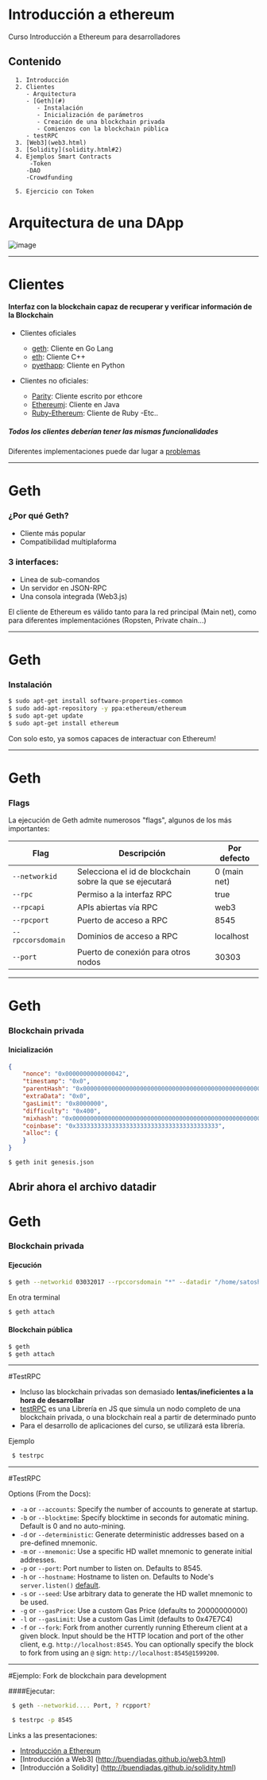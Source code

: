 # Introducción a ethereum

Curso Introducción a Ethereum para desarrolladores

## Contenido

      1. Introducción
      2. Clientes
         - Arquitectura
         - [Geth](#)
            - Instalación
            - Inicialización de parámetros
            - Creación de una blockchain privada
            - Comienzos con la blockchain pública
         - testRPC
      3. [Web3](web3.html)
      3. [Solidity](solidity.html#2)
      4. Ejemplos Smart Contracts
          -Token
         -DAO
         -Crowdfunding

      5. Ejercicio con Token

# Arquitectura de una DApp

  ![image](img/arch-dapp.png)


---

# Clientes

#### Interfaz con la blockchain capaz de recuperar y verificar información de la Blockchain

  - Clientes oficiales
      - [geth](https://github.com/ethereum/go-ethereum): Cliente en Go Lang
      - [eth](https://github.com/ethereum/webthree-umbrella): Cliente C++
      - [pyethapp](https://github.com/ethereum/pyethapp): Cliente en Python

  - Clientes no oficiales:

      - [Parity](https://github.com/ethcore/parity): Cliente escrito por ethcore
      - [Ethereumj](https://github.com/ethereum/ethereumj): Cliente en Java
      - [Ruby-Ethereum](https://github.com/janx/ruby-ethereum): Cliente de Ruby
      -Etc..

##### Todos los clientes deberían tener las mismas funcionalidades

Diferentes implementaciones puede dar lugar a [problemas](https://blog.ethereum.org/2016/11/25/security-alert-11242016-consensus-bug-geth-v1-4-19-v1-5-2/)

---

# Geth
### ¿Por qué Geth?
  - Cliente más popular
  - Compatibilidad multiplaforma

### 3 interfaces:
  - Linea de sub-comandos
  - Un servidor en JSON-RPC
  - Una consola integrada (Web3.js)

El cliente de Ethereum es válido tanto para la red principal (Main net), como para diferentes implementaciónes (Ropsten, Private chain...)

---

# Geth
### Instalación

```sh
$ sudo apt-get install software-properties-common
$ sudo add-apt-repository -y ppa:ethereum/ethereum
$ sudo apt-get update
$ sudo apt-get install ethereum

```
Con solo esto, ya somos capaces de interactuar con Ethereum!

---

# Geth
### Flags
La ejecución de Geth admite numerosos "flags", algunos de los más importantes:

|     Flag             | Descripción                        | Por defecto              |
 ----------------- | ---------------------------- | ------------------
| `--networkid`           | Selecciona el id de blockchain sobre la que se ejecutará |0 (main net)  |
|`--rpc`  |       Permiso a la interfaz RPC     | true |
|`--rpcapi`          |    APIs abiertas vía RPC        | web3
|`--rpcport`          |   Puerto de acceso a RPC        | 8545
| `--rpccorsdomain`| Dominios de acceso a RPC | localhost|
| `--port`           | Puerto de conexión para otros nodos | 30303 |

---
# Geth
### Blockchain privada

#### Inicialización

````json
{
    "nonce": "0x0000000000000042",
    "timestamp": "0x0",
    "parentHash": "0x0000000000000000000000000000000000000000000000000000000000000000",
    "extraData": "0x0",
    "gasLimit": "0x8000000",
    "difficulty": "0x400",
    "mixhash": "0x0000000000000000000000000000000000000000000000000000000000000000",
    "coinbase": "0x3333333333333333333333333333333333333333",
    "alloc": {
    }
}
````
```sh
$ geth init genesis.json
```
  Abrir ahora el archivo datadir
---

# Geth
### Blockchain privada

#### Ejecución

```bash
$ geth --networkid 03032017 --rpccorsdomain "*" --datadir "/home/satoshi/chain" --port "30303"  "db,eth,net,web3"

```

En otra terminal

```bash
$ geth attach
```

#### Blockchain pública

```bash
$ geth
$ geth attach
```
---

#TestRPC

 - Incluso las blockchain privadas son demasiado **lentas/ineficientes a la hora de desarrollar**
 - [testRPC](https://github.com/ethereumjs/testrpc) es una Librería en JS que simula un nodo completo de una blockchain privada, o una blockchain real a partir de determinado punto
 - Para el desarrollo de aplicaciones del curso, se utilizará esta librería.

Ejemplo
``` sh
 $ testrpc
```

---
#TestRPC


Options (From the Docs):

  * `-a` or `--accounts`: Specify the number of accounts to generate at startup.
  * `-b` or `--blocktime`: Specify blocktime in seconds for automatic mining. Default is 0 and no auto-mining.
  * `-d` or `--deterministic`: Generate deterministic addresses based on a pre-defined mnemonic.
  * `-m` or `--mnemonic`: Use a specific HD wallet mnemonic to generate initial addresses.
  * `-p` or `--port`: Port number to listen on. Defaults to 8545.
  * `-h` or `--hostname`: Hostname to listen on. Defaults to Node's `server.listen()` [default](https://nodejs.org/api/http.html#http_server_listen_port_hostname_backlog_callback).
  * `-s` or `--seed`: Use arbitrary data to generate the HD wallet mnemonic to be used.
  * `-g` or `--gasPrice`: Use a custom Gas Price (defaults to 20000000000)
  * `-l` or `--gasLimit`: Use a custom Gas Limit (defaults to 0x47E7C4)
  * `-f` or `--fork`: Fork from another currently running Ethereum client at a given block. Input should be the HTTP location and port of the other client, e.g. `http://localhost:8545`. You can optionally specify the block to fork from using an `@` sign: `http://localhost:8545@1599200`.

---

#Ejemplo: Fork de blockchain para development

####Ejecutar:

``` sh
 $ geth --networkid.... Port, ? rcpport?
```
``` sh
 $ testrpc -p 8545
```

Links a las presentaciones: 

  - [Introducción a Ethereum](http://buendiadas.github.io/ethereum.html)
  - [Introducción a Web3] (http://buendiadas.github.io/web3.html)
  - [Introducción a Solidity] (http://buendiadas.github.io/solidity.html)

